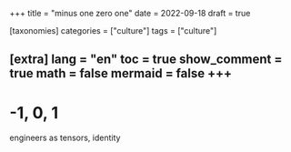 
+++
title = "minus one zero one"
date = 2022-09-18
draft = true

[taxonomies]
categories = ["culture"]
tags = ["culture"]

[extra]
lang = "en"
toc = true
show_comment = true
math = false
mermaid = false
+++
---

# -1, 0, 1

engineers as tensors, identity